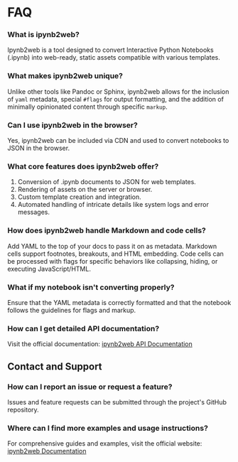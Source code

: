 # FAQ

### What is ipynb2web?

Ipynb2web is a tool designed to convert Interactive Python Notebooks (.ipynb) into web-ready, static assets compatible with various templates.

### What makes ipynb2web unique?

Unlike other tools like Pandoc or Sphinx, ipynb2web allows for the inclusion of `yaml` metadata, special `#flags` for output formatting, and the addition of minimally opinionated content through specific `markup`.

### Can I use ipynb2web in the browser?

Yes, ipynb2web can be included via CDN and used to convert notebooks to JSON in the browser.

### What core features does ipynb2web offer?

1. Conversion of .ipynb documents to JSON for web templates.
2. Rendering of assets on the server or browser.
3. Custom template creation and integration.
4. Automated handling of intricate details like system logs and error messages.

### How does ipynb2web handle Markdown and code cells?

Add YAML to the top of your docs to pass it on as metadata. Markdown cells support footnotes, breakouts, and HTML embedding. Code cells can be processed with flags for specific behaviors like collapsing, hiding, or executing JavaScript/HTML.

### What if my notebook isn't converting properly?

Ensure that the YAML metadata is correctly formatted and that the notebook follows the guidelines for flags and markup.

### How can I get detailed API documentation?

Visit the official documentation: [ipynb2web API Documentation](https://ipynb2web.com/jsdocs)

## Contact and Support

### How can I report an issue or request a feature?

Issues and feature requests can be submitted through the project's GitHub repository.

### Where can I find more examples and usage instructions?

For comprehensive guides and examples, visit the official website: [ipynb2web Documentation](https://ipynb2web.com/docs/overview/getting-started)
